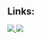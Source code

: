 ## Links:
<a href="https://www.linkedin.com/in/joshblaz/">
   <img src="http://files.softicons.com/download/social-media-icons/ios-8-style-social-media-icons-by-design-bolts/png/96x96/Linkedin-Icon.png">
</a>

<a href="https://github.com/jblazzy">
   <img src="http://files.softicons.com/download/social-media-icons/ios-8-style-social-media-icons-by-design-bolts/png/96x96/Github-Icon.png">
</a>

